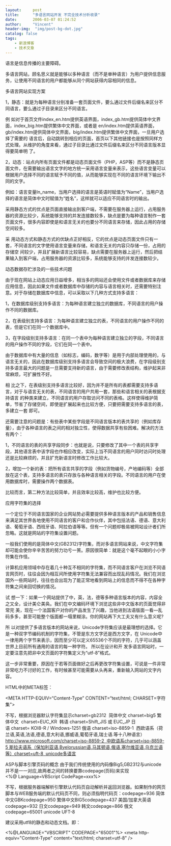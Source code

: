 ```yaml
---
layout:     post
title:      "多语言网站开发 不完全技术分析收录"
date:       2006-03-07 01:24:52
author:     "Vincent"
header-img:  "img/post-bg-dot.jpg"
catalog: false
tags:
    - 新浪博客
    - 技术文章
---
```



语言是信息传播的主要障碍。



多语言网站，顾名思义就是能够以多种语言（而不是单种语言）为用户提供信息服务，让使用不同语言的用户都能够从同个网站获得内容相同的信息。




多语言网站实现方案



1，静态：就是为每种语言分别准备一套页面文件，要么通过文件后缀名来区分不同语言，要么通过子目录来区分不同语言。



例
如对于首页文件index_en.htm提供英语界面，index_gb.htm提供简体中文界面，index_big.htm提供繁体中文界面，或者是
en/index.htm提供英语界面，gb/index.htm提供简体中文界面，big/index.htm提供繁体中文界面，一旦用户选择了需要的
语言后，自动跳转到相应的页面，首页以下其他链接也是按照同样方式处理。从维护的角度来看，通过子目录比通过文件后缀名来区分不同语言版本显得要简单明
了。



2，动态：站点内所有页面文件都是动态页面文件（PHP，ASP等）而不是静态页面文件，在需要输出语言文字的地方统一采用语言变量来表示，这些语言变量可以根据用户选择不同的语言赋予不同的值，从而能够实现在不同的语言环境下输出不同的文字。



例如：语言变量ln_name，当用户选择的语言是英语时赋值为“Name”，当用户选择的语言是简体中文时赋值为“姓名”，这样就可以适应不同语言时的输出。



采用静态方式的优点是页面直接输出到客户端，不需要在服务器上运行，占用服务器的资源比较少，系统能够支持的并发连接数较多，缺点是要为每种语言制作一套页面文件，很多内容即使是和语言无关的也要分不同语言来存储，因此占用的存储空间较多。



采
用动态方式和静态方式的优缺点正好相反，它的优点是动态页面文件只有一套，不同语言的文字使用语言变量来存储，和语言无关的内容只存储一份，占用的存储空
间较少，并且扩展新语言比较容易，缺点需要在服务器上运行，然后把结果输入到客户端，占用服务器的资源比较多，系统能够支持的并发连接数较少。




动态数据存贮涉及的一些技术问题



由于现在网站上动态应用日益增多，相当多的网站还会使用文件或者数据库来存储应用信息，因此如果文件或者数据库中存储的内容与语言相关时，还需要特别注意。对于存储在数据库中信息，可以采取以下几种方式支持多语言：



1，在数据库级别支持多语言：为每种语言建立独立的数据库，不同语言的用户操作不同的数据库。



2，在表级别支持多语言：为每种语言建立独立的表，不同语言的用户操作不同的表，但是它们在同一个数据库中。



3，在字段级别支持多语言：在同一个表中为每种语言建立独立的字段，不同语言的用户操作不同的字段，它们在同一个表中。



由于数据库中有大量的信息（如标志，编码，数字等）是用于内部处理使用的，与语言无关的，因此在数据库级别支持多语言会导致空间的极大浪费，在字段级别支持多语言最大的问题是一旦需要支持新的语言，由于需要修改表结构，维护起来非常麻烦，可扩展性不好。



相
比之下，在表级别支持多语言比较好，因为并不是所有的表都需要支持多语言，对于与语言无关的表，不同语言的用户共用一套，那些和语言相关的表根据支持语言
的种类来建立，不同语言的用户存取访问不同的表格。这样使得维护简单，节省了存储空间，即使是扩展起来也比较方便，只要把需要支持多语言的表，多建立一套
即可。



还需要注意的问题是：有些表中某些字段是不同语言版本的表共享的（例如库存量），由于各种语言的表之间的相对独立性，使得数据共享有些困难。解决的方法有两个：



1，不同语言的表的共享字段同步：也就是说，只要修改了其中一个表的共享字段，其他语言表中该字段也作相应改变，实际上当不同语言的用户同时访问时处理还是比较麻烦的，并且扩充新语言时修改工作比较大。



2，增加一个新的表：把所有语言共享的字段（例如货物编号，产地编码等）全部放在这个表，支持多语言的表只存放与各种语言相关的字段。不同语言的用户在使用数据库时，需要操作两个数据表。

比较而言，第二种方法比较简单，并且效率比较高，维护也比较方便。




应用字符集的选择



一个定位于不同语言国家的企业网站势必需要提供多种语言版本的产品和销售信息来满足其世界各地使用不同语言的客户和合作伙伴，其中包括法语、德语、意大利
语、葡萄牙语、西班牙语、阿拉伯语等等。但有一个问题却极易被网站设计者们所忽略。这就是网站的字符集设置问题。


一般我们使用的是简体中文(GB2312)字符集，而对多语言网站来说，中文字符集却可能会使你辛辛苦苦的努力功亏一篑。原因很简单：就是这个毫不起眼的小小字符集在作怪。 

计算机应用领域中存在着几十种互不相同的字符集，而不同语言客户在浏览不同语言网页时，往往会因为相互间所使用字符集无法兼容而出现乱码情况。我们在浏览国外一些网站时，往往也会出现为了能正常地看到网站上的信息而不得不在各种字符集之间来回切换的情况。 

试
想一下：如果一个网站提供了中，英，法，德等多种语言版本的内容，内容全之又全，设计美仑美奂。我们在中文编码环境下浏览这些非中文版本的页面觉得非常完
美，现在一个法国客户对你的产品发生了兴趣，当他进到法语版面一看—乱码多多，甚至可能整个版面都一塌里糊涂。你的网站再下大工夫又有什么意义呢? 

所
以对提供了多语言版本的网站来说，Unicode字符集应该是最理想的选择。它是一种双字节编码机制的字符集，不管是东方文字还是西方文字，在
Unicode中一律用两个字节来表示，因而至少可以定义65536个不同的字符，几乎可以涵盖世界上目前所有通用的语言的每一种字符。 所以在设计和开
发多语言网站时，一定要注意先把非中文页面的字符集定义为“utf-8”格式。 

这一步非常重要，原因在于若等页面做好之后再更改字符集设置，可说是一件非常非常吃力不讨好的工作，有时候甚至可能需要从头再来，重新输入网站的文字内容。

HTML中的META标签：

&lt;META HTTP-EQUIV=“Content-Type” CONTENT=“text/html; CHARSET=字符集"&gt; 


不写，根据浏览器默认字符集显示charset=gb2312  简体中文 charset=big5 繁体中文  charset=EUC_KR  韩语 charset=Shift_JIS 或 EUC_JP 日语 charset= KOI8-R / Windows-1251 俄语 charset=iso-8859-1  西欧语系（荷兰语,英语,法语,德语,意大利语,挪威语,葡萄牙语,瑞士语.等十八种语言）http://www.microsoft.com/charset=iso-8859-2  中欧语系charset=iso-8859-5 斯拉夫语系（保加利亚语,Byelorussian语,马其顿语,俄语,塞尔维亚语,乌克兰语等）charset=uft-8  unicode多语言



ASP与脚本引擎页码的概念
由于我们传统使用的内码像Big5,GB2312与unicode并不是一一对应,故两者之间的转换要靠codepage(页码)来实现
&lt;%@ Language=VBScript CodePage=xxx%&gt; 


不写，根据服务器端解析引擎默认代码页自动解析并返回浏览器。如果制作的网页脚本与WEB服务端的默认代码页不同，则必须指明代码页：codepage=936 简体中文GBKcodepage=950 繁体中文BIG5codepage=437 美国/加拿大英语codepage=932 日文codepage=949 韩文codepage=866 俄文codepage=65001 unicode UFT-8



建议采用utf8的静态和动态文档。即：


&lt;%@LANGUAGE="VBSCRIPT" CODEPAGE="65001"%&gt;
&lt;meta http-equiv="Content-Type" content="text/html; charset=utf-8" /&gt;



